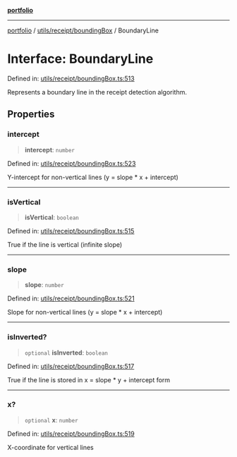 [**portfolio**](../../../../README.md)

***

[portfolio](../../../../modules.md) / [utils/receipt/boundingBox](../README.md) / BoundaryLine

# Interface: BoundaryLine

Defined in: [utils/receipt/boundingBox.ts:513](https://github.com/tnorlund/Portfolio/blob/f8b0b1f9af03332063469c7d9168d1ae23138426/portfolio/utils/receipt/boundingBox.ts#L513)

Represents a boundary line in the receipt detection algorithm.

## Properties

### intercept

> **intercept**: `number`

Defined in: [utils/receipt/boundingBox.ts:523](https://github.com/tnorlund/Portfolio/blob/f8b0b1f9af03332063469c7d9168d1ae23138426/portfolio/utils/receipt/boundingBox.ts#L523)

Y-intercept for non-vertical lines (y = slope * x + intercept)

***

### isVertical

> **isVertical**: `boolean`

Defined in: [utils/receipt/boundingBox.ts:515](https://github.com/tnorlund/Portfolio/blob/f8b0b1f9af03332063469c7d9168d1ae23138426/portfolio/utils/receipt/boundingBox.ts#L515)

True if the line is vertical (infinite slope)

***

### slope

> **slope**: `number`

Defined in: [utils/receipt/boundingBox.ts:521](https://github.com/tnorlund/Portfolio/blob/f8b0b1f9af03332063469c7d9168d1ae23138426/portfolio/utils/receipt/boundingBox.ts#L521)

Slope for non-vertical lines (y = slope * x + intercept)

***

### isInverted?

> `optional` **isInverted**: `boolean`

Defined in: [utils/receipt/boundingBox.ts:517](https://github.com/tnorlund/Portfolio/blob/f8b0b1f9af03332063469c7d9168d1ae23138426/portfolio/utils/receipt/boundingBox.ts#L517)

True if the line is stored in x = slope * y + intercept form

***

### x?

> `optional` **x**: `number`

Defined in: [utils/receipt/boundingBox.ts:519](https://github.com/tnorlund/Portfolio/blob/f8b0b1f9af03332063469c7d9168d1ae23138426/portfolio/utils/receipt/boundingBox.ts#L519)

X-coordinate for vertical lines
